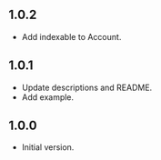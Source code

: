 ## 1.0.2

- Add indexable to Account.

## 1.0.1

- Update descriptions and README.
- Add example.

## 1.0.0

- Initial version.
